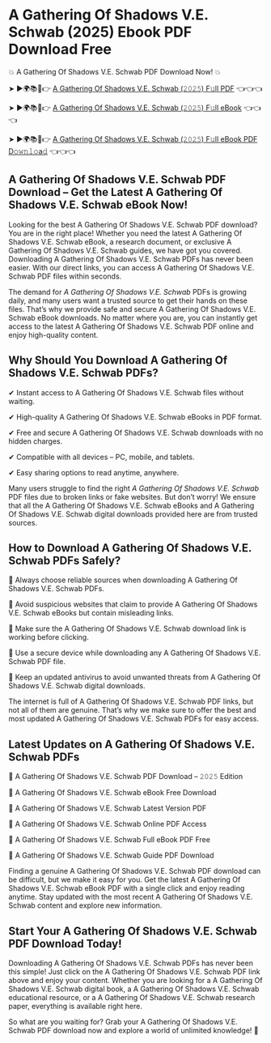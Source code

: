 # A Gathering Of Shadows V.E. Schwab (2025) Ebook PDF Download Free

💥 A Gathering Of Shadows V.E. Schwab PDF Download Now! 💥

➤ ►🌍📚📱👉 [A Gathering Of Shadows V.E. Schwab (𝟸𝟶𝟸𝟻) F𝚞ll PDF](https://getpdf.xyz/a-gathering-of-shadows-v.e.-schwab) 👈👈👈


➤ ►🌍📚📱👉 [A Gathering Of Shadows V.E. Schwab (𝟸𝟶𝟸𝟻) F𝚞ll eBook](https://getpdf.xyz/a-gathering-of-shadows-v.e.-schwab) 👈👈👈


➤ ►🌍📚📱👉 [A Gathering Of Shadows V.E. Schwab (𝟸𝟶𝟸𝟻) F𝚞ll eBook PDF D𝚘𝚠𝚗𝚕𝚘a𝚍](https://getpdf.xyz/a-gathering-of-shadows-v.e.-schwab) 👈👈👈


## A Gathering Of Shadows V.E. Schwab PDF Download – Get the Latest A Gathering Of Shadows V.E. Schwab eBook Now!

Looking for the best A Gathering Of Shadows V.E. Schwab PDF download? You are in the right place! Whether you need the latest A Gathering Of Shadows V.E. Schwab eBook, a research document, or exclusive A Gathering Of Shadows V.E. Schwab guides, we have got you covered. Downloading A Gathering Of Shadows V.E. Schwab PDFs has never been easier. With our direct links, you can access A Gathering Of Shadows V.E. Schwab PDF files within seconds.

The demand for *A Gathering Of Shadows V.E. Schwab* PDFs is growing daily, and many users want a trusted source to get their hands on these files. That’s why we provide safe and secure A Gathering Of Shadows V.E. Schwab eBook downloads. No matter where you are, you can instantly get access to the latest A Gathering Of Shadows V.E. Schwab PDF online and enjoy high-quality content.

## Why Should You Download A Gathering Of Shadows V.E. Schwab PDFs?

✔ Instant access to A Gathering Of Shadows V.E. Schwab files without waiting.

✔ High-quality A Gathering Of Shadows V.E. Schwab eBooks in PDF format.

✔ Free and secure A Gathering Of Shadows V.E. Schwab downloads with no hidden charges.

✔ Compatible with all devices – PC, mobile, and tablets.

✔ Easy sharing options to read anytime, anywhere.

Many users struggle to find the right *A Gathering Of Shadows V.E. Schwab* PDF files due to broken links or fake websites. But don’t worry! We ensure that all the A Gathering Of Shadows V.E. Schwab eBooks and A Gathering Of Shadows V.E. Schwab digital downloads provided here are from trusted sources.

## How to Download A Gathering Of Shadows V.E. Schwab PDFs Safely?

📌 Always choose reliable sources when downloading A Gathering Of Shadows V.E. Schwab PDFs.

📌 Avoid suspicious websites that claim to provide A Gathering Of Shadows V.E. Schwab eBooks but contain misleading links.

📌 Make sure the A Gathering Of Shadows V.E. Schwab download link is working before clicking.

📌 Use a secure device while downloading any A Gathering Of Shadows V.E. Schwab PDF file.

📌 Keep an updated antivirus to avoid unwanted threats from A Gathering Of Shadows V.E. Schwab digital downloads.

The internet is full of A Gathering Of Shadows V.E. Schwab PDF links, but not all of them are genuine. That’s why we make sure to offer the best and most updated A Gathering Of Shadows V.E. Schwab PDFs for easy access.

## Latest Updates on A Gathering Of Shadows V.E. Schwab PDFs

🔹 A Gathering Of Shadows V.E. Schwab PDF Download – 𝟸𝟶𝟸𝟻 Edition

🔹 A Gathering Of Shadows V.E. Schwab eBook Free Download

🔹 A Gathering Of Shadows V.E. Schwab Latest Version PDF

🔹 A Gathering Of Shadows V.E. Schwab Online PDF Access

🔹 A Gathering Of Shadows V.E. Schwab Full eBook PDF Free

🔹 A Gathering Of Shadows V.E. Schwab Guide PDF Download

Finding a genuine A Gathering Of Shadows V.E. Schwab PDF download can be difficult, but we make it easy for you. Get the latest A Gathering Of Shadows V.E. Schwab eBook PDF with a single click and enjoy reading anytime. Stay updated with the most recent A Gathering Of Shadows V.E. Schwab content and explore new information.

## Start Your A Gathering Of Shadows V.E. Schwab PDF Download Today!

Downloading A Gathering Of Shadows V.E. Schwab PDFs has never been this simple! Just click on the A Gathering Of Shadows V.E. Schwab PDF link above and enjoy your content. Whether you are looking for a A Gathering Of Shadows V.E. Schwab digital book, a A Gathering Of Shadows V.E. Schwab educational resource, or a A Gathering Of Shadows V.E. Schwab research paper, everything is available right here.

So what are you waiting for? Grab your A Gathering Of Shadows V.E. Schwab PDF download now and explore a world of unlimited knowledge! 🚀